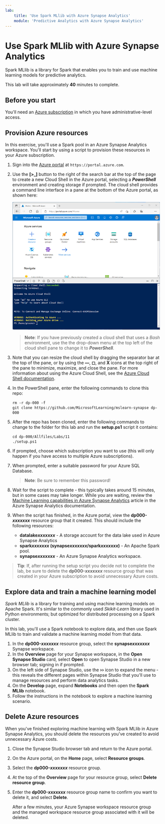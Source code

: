 ```yaml
---
lab:
    title: 'Use Spark MLlib with Azure Synapse Analytics'
    module: 'Predictive Analytics with Azure Synapse Analytics'
---
```


# Use Spark MLlib with Azure Synapse Analytics

Spark MLlib is a library for Spark that enables you to train and use machine learning models for predictive analytics.

This lab will take approximately **40** minutes to complete.

## Before you start

You'll need an [Azure subscription](https://azure.microsoft.com/free) in which you have administrative-level access.

## Provision Azure resources

In this exercise, you'll use a Spark pool in an Azure Synapse Analytics workspace. You'll start by using a script to provision these resources in your Azure subscription.

1. Sign into the [Azure portal](https://portal.azure.com) at `https://portal.azure.com`.
2. Use the **[\>_]** button to the right of the search bar at the top of the page to create a new Cloud Shell in the Azure portal, selecting a ***PowerShell*** environment and creating storage if prompted. The cloud shell provides a command line interface in a pane at the bottom of the Azure portal, as shown here:

    ![Azure portal with a cloud shell pane](./images/cloud-shell.png)

    > **Note**: If you have previously created a cloud shell that uses a *Bash* environment, use the the drop-down menu at the top left of the cloud shell pane to change it to ***PowerShell***.

3. Note that you can resize the cloud shell by dragging the separator bar at the top of the pane, or by using the **&#8212;**, **&#9723;**, and **X** icons at the top right of the pane to minimize, maximize, and close the pane. For more information about using the Azure Cloud Shell, see the [Azure Cloud Shell documentation](https://docs.microsoft.com/azure/cloud-shell/overview).

4. In the PowerShell pane, enter the following commands to clone this repo:

    ```
    rm -r dp-000 -f
    git clone https://github.com/MicrosoftLearning/mslearn-synapse dp-000
    ```

5. After the repo has been cloned, enter the following commands to change to the folder for this lab and run the **setup.ps1** script it contains:

    ```
    cd dp-000/Allfiles/Labs/11
    ./setup.ps1
    ```

6. If prompted, choose which subscription you want to use (this will only happen if you have access to multiple Azure subscriptions).
7. When prompted, enter a suitable password for your Azure SQL Database.

    > **Note**: Be sure to remember this password!

8. Wait for the script to complete - this typically takes around 15 minutes, but in some cases may take longer. While you are waiting, review the [Machine Learning capabilities in Azure Synapse Analytics](https://docs.microsoft.com/azure/synapse-analytics/machine-learning/what-is-machine-learning) article in the Azure Synapse Analytics documentation.

9. When the script has finished, in the Azure portal, view the **dp000-*xxxxxxx*** resource group that it created. This should include the following resources:
    - **datalake*xxxxxxx*** - A storage account for the data lake used in Azure Synapse Analytics
    - **spark*xxxxxxx* (synapse*xxxxxxx*/spark*xxxxxxx*)** - An Apache Spark pool.
    - **synapse*xxxxxxx*** - An Azure Synapse Analytics workspace.

> **Tip**: If, after running the setup script you decide not to complete the lab, be sure to delete the **dp000-*xxxxxxx*** resource group that was created in your Azure subscription to avoid unnecessary Azure costs.

## Explore data and train a machine learning model

*Spark MLlib* is a library for training and using machine learning models on Apache Spark. It's similar to the commonly used *Skikit-Learn* library used in Python environments; but optimized for distributed processing on a Spark cluster.

In this lab, you'll use a Spark notebook to explore data, and then use Spark MLlib to train and validate a machine learning model from that data.

1. In the **dp000-*xxxxxxx*** resource group, select the **synapse*xxxxxxx*** Synapse workspace.
2. In the **Overview** page for your Synapse workspace, in the **Open Synapse Studio** card, select **Open** to open Synapse Studio in a new browser tab; signing in if prompted.
3. On the left side of Synapse Studio, use the **&rsaquo;&rsaquo;** icon to expand the menu - this reveals the different pages within Synapse Studio that you'll use to manage resources and perform data analytics tasks.
4. On the **Develop** page, expand **Notebooks** and then open the **Spark MLlib** notebook.
5. Follow the instructions in the notebook to explore a machine learning scenario.

## Delete Azure resources

When you've finished exploring machine learning with Spark MLlib in Azure Synapse Analytics, you should delete the resources you've created to avoid unnecessary Azure costs.

1. Close the Synapse Studio browser tab and return to the Azure portal.
2. On the Azure portal, on the **Home** page, select **Resource groups**.
3. Select the **dp000-*xxxxxxx*** resource group.
4. At the top of the **Overview** page for your resource group, select **Delete resource group**.
5. Enter the **dp000-*xxxxxxx*** resource group name to confirm you want to delete it, and select **Delete**.

    After a few minutes, your Azure Synapse workspace resource group and the managed workspace resource group associated with it will be deleted.
